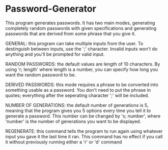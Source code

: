 Password-Generator
==================

This program generates passwords. It has two main modes, generating completely random passwords with given specifications and generating passwords that are derived from some phrase that you give it.

GENERAL: this program can take multiple inputs from the user. To destinguish between inputs, use the ';' character. Invalid inputs won't do anything and you'll be prompted for valid input.

RANDOM PASSWORDS: the default values are length of 10 characters. By using 'r; length' where length is a number, you can specify how long you want the random password to be.

DERIVED PASSWORDS: this mode requires a phrase to be converted into something usable as a password. You don't need to put the phrase in quotes; everything after the seperating character ';' will be included.

NUMBER OF GENERATIONS: the default number of generations is 5, meaning that the program gives you 5 options every time you tell it to generate a password. This number can be changed by 's; number', where 'number' is the number of generations you want to be displayed.

REGENERATE: this command tells the program to run again using whatever input you gave it the last time it ran. This command has no effect if you call it without previously running either a 'r' or 'd' command
